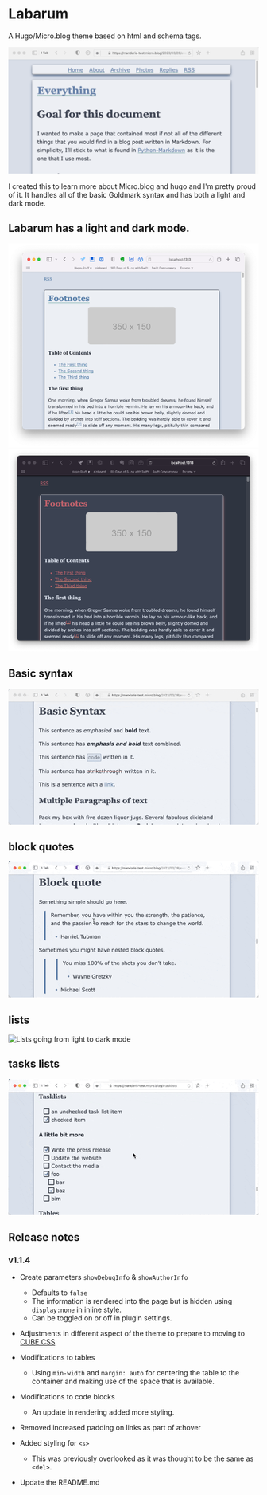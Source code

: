 # Labarum
A Hugo/Micro.blog theme based on html and schema tags.

![Basic Header of Labarum](media/labarum-basic-header.png)

I created this to learn more about Micro.blog and hugo and I'm pretty proud of it. It handles all of the basic Goldmark syntax and has both a light and dark mode. 

## Labarum has a light and dark mode.
![Theme in light mode](media/labarum-part6-light-mode.png "Using Local copy")
![Theme in dark mode](media/labarum-part6-dark-mode.png "Same theme but in dark mode")

## Basic syntax

![Labarum theme with sample text moving from light to dark mode](media/labarum-basic-syntax.gif)

## block quotes

![Block quotes going from light to dark mode](media/labarum-block-quote.gif)

## lists

![Lists going from light to dark mode](media/labarum-lists.gif)

## tasks lists

![Task list going from light to dark mode](media/labarum-tasklist.gif)

## Release notes

### v1.1.4

* Create parameters `showDebugInfo` & `showAuthorInfo`
    * Defaults to `false`
    * The information is rendered into the page but is hidden using `display:none` in inline style.
    * Can be toggled on or off in plugin settings.

* Adjustments in different aspect of the theme to prepare to moving to [CUBE CSS](https://cube.fyi)

* Modifications to tables
	* Using `min-width` and `margin: auto` for centering the table to the container and making use of the space that is available.
	
* Modifications to code blocks
	* An update in rendering added more styling.

* Removed increased padding on links as part of a:hover

* Added styling for `<s>`
	* This was previously overlooked as it was thought to be the same as `<del>`.

* Update the README.md